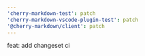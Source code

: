 ```yaml
---
'cherry-markdown-test': patch
'cherry-markdown-vscode-plugin-test': patch
'@cherry-markdown/client': patch
---
```


feat: add changeset ci
